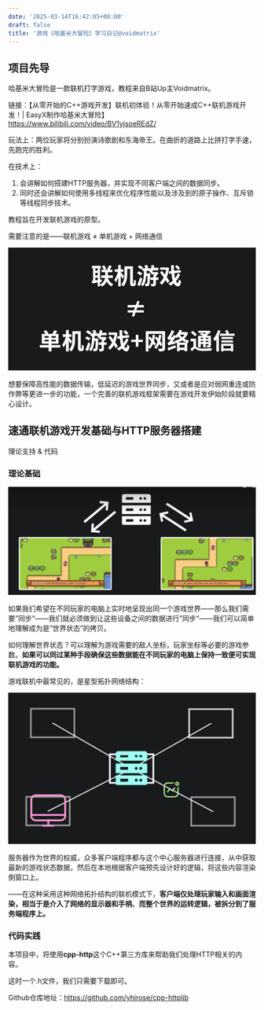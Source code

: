 ```yaml
---
date: '2025-03-14T16:42:05+08:00'
draft: false
title: '游戏《哈基米大冒险》学习日记@voidmatrix'
---
```
















## 项目先导

哈基米大冒险是一款联机打字游戏，教程来自B站Up主Voidmatrix。

链接：【从零开始的C++游戏开发】联机初体验！从零开始速成C++联机游戏开发！| EasyX制作哈基米大冒险】 https://www.bilibili.com/video/BV1yjsoeREdZ/

玩法上：两位玩家将分别扮演诗歌剧和东海帝王。在曲折的道路上比拼打字手速，先跑完的胜利。

在技术上： 

1. 会讲解如何搭建HTTP服务器，并实现不同客户端之间的数据同步。
2. 同时还会讲解如何使用多线程来优化程序性能以及涉及到的原子操作、互斥锁等线程同步技术。

教程旨在开发联机游戏的原型。

需要注意的是——联机游戏 ≠ 单机游戏 + 网络通信

![image-20250314165348137](index.assets/image-20250314165348137.png)

想要保障高性能的数据传输，低延迟的游戏世界同步，又或者是应对弱网重连或防作弊等更进一步的功能，一个完善的联机游戏框架需要在游戏开发伊始阶段就要精心设计。

 

## 速通联机游戏开发基础与HTTP服务器搭建

理论支持 & 代码

### 理论基础

![image-20250314233313309](index.assets/image-20250314233313309.png)

如果我们希望在不同玩家的电脑上实时地呈现出同一个游戏世界——那么我们需要”同步“——我们就必须做到让这些设备之间的数据进行”同步“——我们可以简单地理解成为是“世界状态”的拷贝。

如何理解世界状态？可以理解为游戏需要的敌人坐标，玩家坐标等必要的游戏参数。**如果可以同过某种手段确保这些数据能在不同玩家的电脑上保持一致便可实现联机游戏的功能。**

游戏联机中最常见的，是星型拓扑网络结构：

![image-20250314234143124](index.assets/image-20250314234143124.png)

服务器作为世界的权威，众多客户端程序都与这个中心服务器进行连接，从中获取最新的游戏状态数据，然后在本地根据客户端预先设计好的逻辑，将这些内容渲染倒窗口上。

——在这种采用这种网络拓扑结构的联机模式下，**客户端仅处理玩家输入和画面渲染，相当于是介入了网络的显示器和手柄**。**而整个世界的运转逻辑，被拆分到了服务端程序上。**

### 代码实践

本项目中，将使用**cpp-http**这个C++第三方库来帮助我们处理HTTP相关的内容。

这时一个.h文件，我们只需要下载即可。

Github仓库地址：https://github.com/yhirose/cpp-httplib
